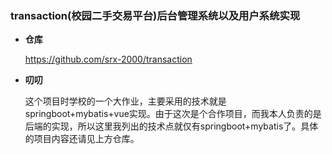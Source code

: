### transaction(校园二手交易平台)后台管理系统以及用户系统实现

* **仓库**

  https://github.com/srx-2000/transaction

* **叨叨**

  ​	这个项目时学校的一个大作业，主要采用的技术就是springboot+mybatis+vue实现。由于这次是个合作项目，而我本人负责的是后端的实现，所以这里我列出的技术点就仅有springboot+mybatis了。具体的项目内容还请见上方仓库。